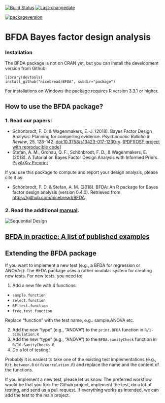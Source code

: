 <!-- README.md is generated from README.Rmd. Please edit that file 
rmarkdown::render("README.rmd")
-->

[![Build
Status](https://travis-ci.org/nicebread/BFDA.svg?branch=master)](https://travis-ci.org/nicebread/BFDA)
[![Last-changedate](https://img.shields.io/badge/last%20change-2020--02--17-yellowgreen.svg)](/commits/master)

[![packageversion](https://img.shields.io/badge/Package%20version-0.5.0-orange.svg?style=flat-square)](commits/master)

<!--
[![](https://codecov.io/gh/nicebread/BFDA/branch/master/graph/badge.svg)](https://codecov.io/gh/nicebread/BFDA)
-->

# BFDA Bayes factor design analysis

### Installation

The BFDA package is not on CRAN yet, but you can install the development
version from Github:

    library(devtools)
    install_github("nicebread/BFDA", subdir="package")

For installations on Windows the package requires R version 3.3.1 or
higher.

## How to use the BFDA package?

### 1\. Read our papers:

  - Schönbrodt, F. D. & Wagenmakers, E.-J. (2018). Bayes Factor Design
    Analysis: Planning for compelling evidence. *Psychonomic Bulletin &
    Review*, 25, 128-142. <doi:10.3758/s13423-017-1230-y>.
    \[[PDF](https://osf.io/d4dcu)\]\[[OSF project with reproducible
    code](https://osf.io/v7yxp/)\]
  - Stefan, A. M., Gronau, Q. F., Schönbrodt, F. D., & Wagenmakers, E.
    (2018). A Tutorial on Bayes Factor Design Analysis with Informed
    Priors. [PsyArXiv Preprint](https://doi.org/10.31234/osf.io/aqr79)

If you use this package to compute and report your design analysis,
please cite it as:

  - Schönbrodt, F. D. & Stefan, A. M. (2018). BFDA: An R package for
    Bayes factor design analysis (version 0.4.0). Retrieved from
    <https://github.com/nicebread/BFDA>

### 2\. Read the additional [manual](https://rawgit.com/nicebread/BFDA/master/package/doc/BFDA_manual.html).

![Sequential
Design](https://github.com/nicebread/BFDA/blob/master/movies/GIF1/BFDA1.gif)

## [BFDA in practice: A list of published examples](BFDA_examples.md)

## Extending the BFDA package

If you want to implement a new test (e.g., a BFDA for regression or
ANOVAs): The BFDA package uses a rather modular system for creating new
tests. For new tests, you need to:

1.  Add a new file with 4 functions:

<!-- end list -->

  - `sample.function`
  - `select.function`
  - `BF.test.function`
  - `freq.test.function`

Replace “function” with the test name, e.g.: sample.ANOVA etc.

2.  Add the new “type” (e.g., “ANOVA”) to the `print.BFDA` function in
    `R/1-Simulation.R`
3.  Add the new “type” (e.g., “ANOVA”) to the `BFDA.sanityCheck`
    function in `R/10-SanityChecks.R`
4.  Do a lot of testing\!

Probably it is easiest to take one of the existing test implementations
(e.g., `R/t.between.R` or `R/correlation.R`) and replace the name and
the content of the functions.

If you implement a new test, please let us know. The preferred workflow
would be that you fork the Github project, implement the test, do a lot
of testing, and send us a pull request. If everything works as intended,
we can add the test to the main project.
